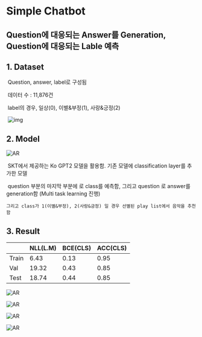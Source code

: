 # Simple Chatbot

## Question에 대응되는 Answer를 Generation, Question에 대응되는 Lable 예측

## 1. Dataset

​	Question, answer, label로 구성됨

​	데이터 수 : 11,876건

​	label의 경우, 일상(0), 이별&부정(1), 사랑&긍정(2)

​	![img](https://s3.us-west-2.amazonaws.com/secure.notion-static.com/8ea715ef-c4f7-47e0-9771-7f40b778f1db/Untitled.png?X-Amz-Algorithm=AWS4-HMAC-SHA256&X-Amz-Credential=AKIAT73L2G45O3KS52Y5%2F20201211%2Fus-west-2%2Fs3%2Faws4_request&X-Amz-Date=20201211T144725Z&X-Amz-Expires=86400&X-Amz-Signature=788b35ca209b923b481e5aa2e38c2747272632d66362b569d0f19d4d222d5b90&X-Amz-SignedHeaders=host&response-content-disposition=filename%20%3D%22Untitled.png%22)

## 2. Model

![AR](https://github.com/Chuck2Win/chatbot_project/img/model.png)

​	SKT에서 제공하는 Ko GPT2 모델을 활용함. 기존 모델에 classification layer를 추가한 모델

​	question 부분의 마지막 부분에  <mask>로 class를 예측함, 그리고 <usr> question <mask>로 	answer를 generation함  (Multi task learning 진행)

 	그리고 class가 1(이별&부정), 2(사랑&긍정) 일 경우 선별된 play list에서 음악을 추천함

## 3. Result

|       | NLL(L.M) | BCE(CLS) | ACC(CLS) |
| ----- | -------- | -------- | -------- |
| Train | 6.43     | 0.13     | 0.95     |
| Val   | 19.32    | 0.43     | 0.85     |
| Test  | 18.74    | 0.44     | 0.85     |

![AR](https://github.com/Chuck2Win/chatbot_project/img/RESULT1.png)

![AR](https://github.com/Chuck2Win/chatbot_project/img/RESULT2.png)

![AR](https://github.com/Chuck2Win/chatbot_project/img/RESULT3.png)

![AR](https://github.com/Chuck2Win/chatbot_project/img/RESULT4.png)
